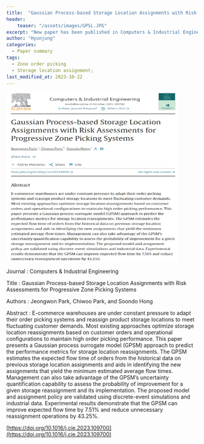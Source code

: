 ```yaml
---
title:  "Gaussian Process-based Storage Location Assignments with Risk Assessments for Progressive Zone Picking Systems"
header:
    teaser: "/assets/images/GPSL.JPG"
excerpt: "New paper has been published in Computers & Industrial Engineering."
author: "Hyunjung"
categories:
  - Paper summary
tags:
  - Zone order picking
  - Storage location assignment;
last_modified_at: 2023-10-22
---
```

<img align="center" width="450" height="450" style="border: 1px solid white" src="/assets/images/GPSL.JPG">

Journal : Computers & Industrial Engineering

Title : Gaussian Process-based Storage Location Assignments with Risk Assessments for Progressive Zone Picking Systems

Authors : Jeongwon Park, Chiwoo Park, and Soondo Hong 

Abstract : E-commerce warehouses are under constant pressure to adapt their order picking systems and reassign product storage locations to meet fluctuating customer demands. Most existing approaches optimize storage location reassignments based on customer orders and operational configurations to maintain high order picking performance. This paper presents a Gaussian process surrogate model (GPSM) approach to predict the performance metrics for storage location reassignments. The GPSM estimates the expected flow time of orders from the historical data on previous storage location assignments and aids in identifying the new assignments that yield the minimum estimated average flow times. Management can also take advantage of the GPSM’s uncertainty quantification capability to assess the probability of improvement for a given storage reassignment and its implementation. The proposed model and assignment policy are validated using discrete-event simulations and industrial data. Experimental results demonstrate that the GPSM can improve expected flow time by 7.51% and reduce unnecessary reassignment operations by 43.25%.


[https://doi.org/10.1016/j.cie.2023.109700](https://doi.org/10.1016/j.cie.2023.109700)
